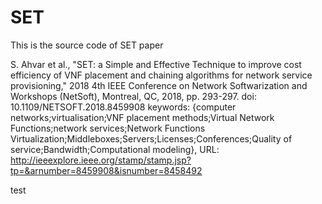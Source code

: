 # SET
This is the source code of SET paper

S. Ahvar et al., "SET: a Simple and Effective Technique to improve cost efficiency of VNF placement and chaining algorithms for network service provisioning," 2018 4th IEEE Conference on Network Softwarization and Workshops (NetSoft), Montreal, QC, 2018, pp. 293-297.
doi: 10.1109/NETSOFT.2018.8459908
keywords: {computer networks;virtualisation;VNF placement methods;Virtual Network Functions;network services;Network Functions Virtualization;Middleboxes;Servers;Licenses;Conferences;Quality of service;Bandwidth;Computational modeling},
URL: http://ieeexplore.ieee.org/stamp/stamp.jsp?tp=&arnumber=8459908&isnumber=8458492

test
